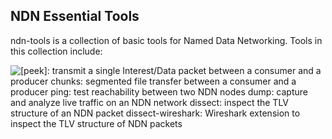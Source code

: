 ## NDN Essential Tools
ndn-tools is a collection of basic tools for Named Data Networking. Tools in this collection include:

    
![[peek]](https://github.com/named-data/ndn-tools/blob/master/tools/peek): transmit a single Interest/Data packet between a consumer and a producer
chunks: segmented file transfer between a consumer and a producer
ping: test reachability between two NDN nodes
dump: capture and analyze live traffic on an NDN network
dissect: inspect the TLV structure of an NDN packet
dissect-wireshark: Wireshark extension to inspect the TLV structure of NDN packets
